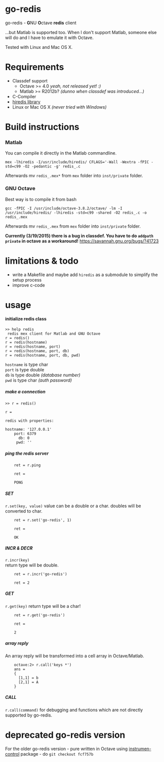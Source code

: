 # go-redis

go-redis - **G**NU **O**ctave **redis** client

...but Matlab is supported too. When I don't support Matlab, someone else will do and I have to emulate it with Octave.

Tested with Linux and Mac OS X.


# Requirements

* Classdef support
  * Octave >= 4.0 _yeah, not released yet! :)_
  * Matlab >= R2012b? _(dunno when classdef was introduced...)_
* C-Compiler
* [hiredis library](https://github.com/redis/hiredis/)
* Linux or Mac OS X _(never tried with Windows)_


# Build instructions

### Matlab

You can compile it directly in the Matlab commandline.

    mex -lhiredis -I/usr/include/hiredis/ CFLAGS='-Wall -Wextra -fPIC -std=c99 -O2 -pedantic -g' redis_.c

Afterwards mv `redis_.mex*` from `mex` folder into `inst/private` folder.

### GNU Octave

Best way is to compile it from bash

    gcc -fPIC -I /usr/include/octave-3.8.2/octave/ -lm -I /usr/include/hiredis/ -lhiredis -std=c99 -shared -O2 redis_.c -o redis_.mex

Afterwards mv `redis_.mex` from `mex` folder into `inst/private` folder.

**Currently (3/19/2015) there is a bug in classdef. You have to do `addpath private` in octave as a workaround!**
https://savannah.gnu.org/bugs/?41723


# limitations & todo

* write a Makefile and maybe add `hiredis` as a submodule to simplify the setup process
* improve c-code



# usage

#### initialize redis class

	>> help redis
	 redis mex client for Matlab and GNU Octave
  	r = redis()
  	r = redis(hostname) 
  	r = redis(hostname, port)
  	r = redis(hostname, port, db)
  	r = redis(hostname, port, db, pwd)

`hostname` is type char  
`port` is type double  
`db` is type double _(database number)_  
`pwd` is type char _(auth password)_  


##### make a connection

    >> r = redis()
		
	r = 
		
  	redis with properties:
	
    hostname: '127.0.0.1'
        port: 6379
          db: 0
         pwd: ''

##### ping the redis server

        ret = r.ping

        ret =

        PONG

##### SET
`r.set(key, value)`
value can be a double or a char. doubles will be converted to char.

        ret = r.set('go-redis', 1)

        ret =

        OK

##### INCR & DECR
`r.incr(key)`  
return type will be double.

        ret = r.incr('go-redis')

        ret = 2

##### GET
`r.get(key)`
return type will be a char!

        ret = r.get('go-redis')

        ret =

        2

##### array reply
An array reply will be transformed into a cell array in Octave/Matlab.

        octave:2> r.call('keys *')
        ans =
        {
          [1,1] = b
          [2,1] = A
        }


##### CALL
`r.call(command)`
for debugging and functions which are not directly supported by go-redis.




# deprecated go-redis version

For the older go-redis version - pure written in Octave using
[instrumen-control](http://octave.sourceforge.net/instrument-control/index.html) package - do `git checkout fcf757b`



